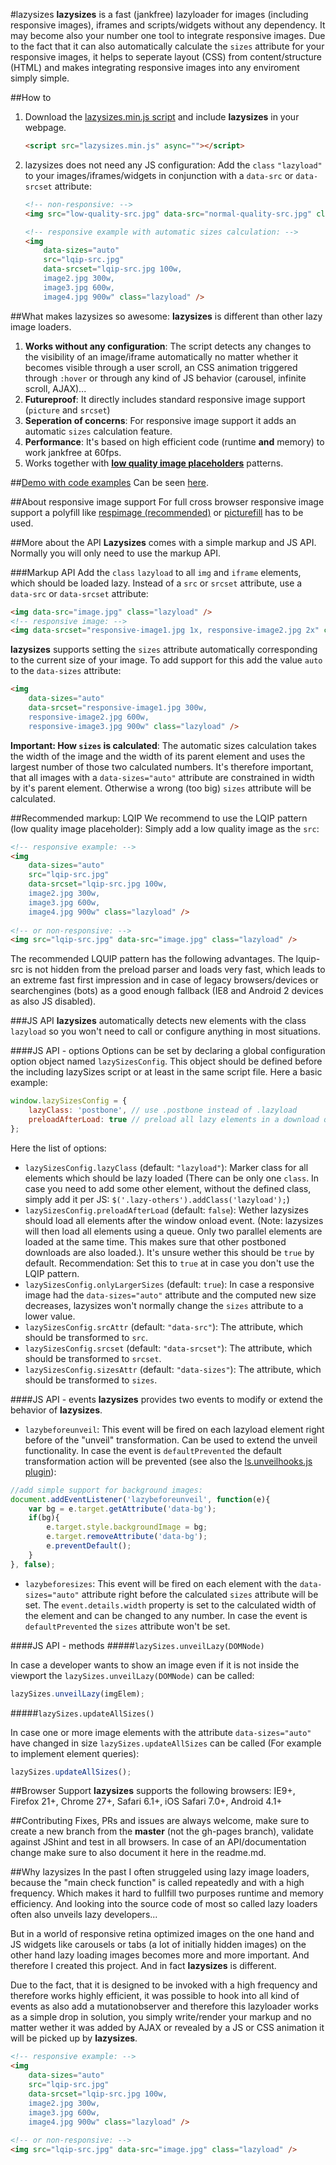 #lazysizes
**lazysizes** is a fast (jankfree) lazyloader for images (including responsive images), iframes and scripts/widgets without any dependency. It may become also your number one tool to integrate responsive images. Due to the fact that it can also automatically calculate the ``sizes`` attribute for your responsive images, it helps to seperate layout (CSS) from content/structure (HTML) and makes integrating responsive images into any enviroment simply simple.

##How to

1. Download the [lazysizes.min.js script](lazysizes.min.js) and include **lazysizes** in your webpage.

    ```html
    <script src="lazysizes.min.js" async=""></script>
    ```

2. lazysizes does not need any JS configuration: Add the ``class`` ``"lazyload"`` to your images/iframes/widgets in conjunction with a ``data-src`` or ``data-srcset`` attribute:

    ```html
    <!-- non-responsive: -->
    <img src="low-quality-src.jpg" data-src="normal-quality-src.jpg" class="lazyload" />
    ```
    ```html
    <!-- responsive example with automatic sizes calculation: -->
    <img
        data-sizes="auto"
        src="lqip-src.jpg"
        data-srcset="lqip-src.jpg 100w,
        image2.jpg 300w,
        image3.jpg 600w,
        image4.jpg 900w" class="lazyload" />

    ```

##What makes lazysizes so awesome:
**lazysizes** is different than other lazy image loaders.

1. **Works without any configuration**: The script detects any changes to the visibility of an image/iframe automatically no matter whether it becomes visible through a user scroll, an CSS animation triggered through ``:hover`` or through any kind of JS behavior (carousel, infinite scroll, AJAX)...
2. **Futureproof**: It directly includes standard responsive image support (``picture`` and ``srcset``)
3. **Seperation of concerns**: For responsive image support it adds an automatic ``sizes`` calculation feature.
4. **Performance**: It's based on high efficient code (runtime **and** memory) to work jankfree at 60fps.
5. Works together with [**low quality image placeholders**](http://www.guypo.com/feo/introducing-lqip-low-quality-image-placeholders/) patterns.

##[Demo with code examples](http://afarkas.github.io/lazysizes/#examples)
Can be seen [here](http://afarkas.github.io/lazysizes/#examples).

##About responsive image support
For full cross browser responsive image support a polyfill like [respimage (recommended)](https://github.com/aFarkas/respimage) or [picturefill](https://github.com/scottjehl/picturefill) has to be used.

##More about the API
**Lazysizes** comes with a simple markup and JS API. Normally you will only need to use the markup API.

###Markup API
Add the ``class`` ``lazyload`` to all ``img`` and ``iframe`` elements, which should be loaded lazy. Instead of a ``src`` or ``srcset`` attribute, use a ``data-src`` or ``data-srcset`` attribute:

```html
<img data-src="image.jpg" class="lazyload" />
<!-- responsive image: -->
<img data-srcset="responsive-image1.jpg 1x, responsive-image2.jpg 2x" class="lazyload" />
```

**lazysizes** supports setting the ``sizes`` attribute automatically corresponding to the current size of your image. To add support for this add the value ``auto`` to the ``data-sizes`` attribute:

```html
<img
	data-sizes="auto"
	data-srcset="responsive-image1.jpg 300w,
    responsive-image2.jpg 600w,
    responsive-image3.jpg 900w" class="lazyload" />
```

**Important: How ``sizes`` is calculated**: The automatic sizes calculation takes the width of the image and the width of its parent element and uses the largest number of those two calculated numbers. It's therefore important, that all images with a ``data-sizes="auto"`` attribute are constrained in width by it's parent element. Otherwise a wrong (too big) ``sizes`` attribute will be calculated.

##Recommended markup: LQIP
We recommend to use the LQIP pattern (low quality image placeholder): Simply add a low quality image as the ``src``:

```html
<!-- responsive example: -->
<img
	data-sizes="auto"
    src="lqip-src.jpg"
	data-srcset="lqip-src.jpg 100w,
    image2.jpg 300w,
    image3.jpg 600w,
    image4.jpg 900w" class="lazyload" />
    
<!-- or non-responsive: -->
<img src="lqip-src.jpg" data-src="image.jpg" class="lazyload" />
```

The recommended LQUIP pattern has the following advantages. The lquip-src is not hidden from the preload parser and loads very fast, which leads to an extreme fast first impression and in case of legacy browsers/devices or searchengines (bots) as a good enough fallback (IE8 and Android 2 devices as also JS disabled).

###JS API 
**lazysizes** automatically detects new elements with the class ``lazyload`` so you won't need to call or configure anything in most situations.

####JS API - options
Options can be set by declaring a global configuration option object named ``lazySizesConfig``. This object should be defined before the including lazySizes script or at least in the same script file. Here a basic example:

```js
window.lazySizesConfig = {
    lazyClass: 'postbone', // use .postbone instead of .lazyload
    preloadAfterLoad: true // preload all lazy elements in a download queue
};
```

Here the list of options:

* ``lazySizesConfig.lazyClass`` (default: ``"lazyload"``): Marker class for all elements which should be lazy loaded (There can be only one ``class``. In case you need to add some other element, without the defined class, simply add it per JS: ``$('.lazy-others').addClass('lazyload');``)
* ``lazySizesConfig.preloadAfterLoad`` (default: ``false``): Wether lazysizes should load all elements after the window onload event. (Note: lazysizes will then load all elements using a queue. Only two parallel elements are loaded at the same time. This makes sure that other postboned downloads are also loaded.). It's unsure wether this should be ``true`` by default. Recommendation: Set this to ``true`` at in case you don't use the LQIP pattern.
* ``lazySizesConfig.onlyLargerSizes`` (default: ``true``): In case a responsive image had the ``data-sizes="auto"`` attribute and the computed new size decreases, lazysizes won't normally change the ``sizes`` attribute to a lower value.
* ``lazySizesConfig.srcAttr`` (default: ``"data-src"``): The attribute, which should be transformed to ``src``.
* ``lazySizesConfig.srcset`` (default: ``"data-srcset"``): The attribute, which should be transformed to ``srcset``.
* ``lazySizesConfig.sizesAttr`` (default: ``"data-sizes"``): The attribute, which should be transformed to ``sizes``.

####JS API - events
**lazysizes** provides two events to modify or extend the behavior of **lazysizes**.

* ``lazybeforeunveil``: This event will be fired on each lazyload element right before of the "unveil" transformation. Can be used to extend the unveil functionality. In case the event is ``defaultPrevented`` the default transformation action will be prevented (see also the [ls.unveilhooks.js plugin](plugins/ls.unveilhooks.js)):
```js
//add simple support for background images:
document.addEventListener('lazybeforeunveil', function(e){
    var bg = e.target.getAttribute('data-bg');
    if(bg){
        e.target.style.backgroundImage = bg;
        e.target.removeAttribute('data-bg');
        e.preventDefault();
    }
}, false);
```
* ``lazybeforesizes``: This event will be fired on each element with the ``data-sizes="auto"`` attribute right before the calculated ``sizes`` attribute will be set. The ``event.details.width`` property is set to the calculated width of the element and can be changed to any number. In case the event is ``defaultPrevented`` the ``sizes`` attribute won't be set.




####JS API - methods
#####``lazySizes.unveilLazy(DOMNode)``

In case a developer wants to show an image even if it is not inside the viewport the ``lazySizes.unveilLazy(DOMNode)`` can be called:

```js
lazySizes.unveilLazy(imgElem);
```

#####``lazySizes.updateAllSizes()``

In case one or more image elements with the attribute ``data-sizes="auto"`` have changed in size ``lazySizes.updateAllSizes`` can be called (For example to implement element queries):

```js
lazySizes.updateAllSizes();
```

##Browser Support
**lazysizes** supports the following browsers: IE9+, Firefox 21+, Chrome 27+, Safari 6.1+, iOS Safari 7.0+, Android 4.1+

##Contributing
Fixes, PRs and issues are always welcome, make sure to create a new branch from the **master** (not the gh-pages branch), validate against JShint and test in all browsers. In case of an API/documentation change make sure to also document it here in the readme.md.

##Why lazysizes
In the past I often struggeled using lazy image loaders, because the "main check function" is called repeatedly and with a high frequency. Which makes it hard to fullfill two purposes runtime and memory efficiency. And looking into the source code of most so called lazy loaders often also unveils lazy developers...

But in a world of responsive retina optimized images on the one hand and JS widgets like carousels or tabs (a lot of initially hidden images) on the other hand lazy loading images becomes more and more important. And therefore I created this project. And in fact **lazysizes** is different.

Due to the fact, that it is designed to be invoked with a high frequency and therefore works highly efficient, it was possible to hook into all kind of events as also add a mutationobserver and therefore this lazyloader works as a simple drop in solution, you simply write/render your markup and no matter wether it was added by AJAX or revealed by a JS or CSS animation it will be picked up by **lazysizes**.

```html
<!-- responsive example: -->
<img
	data-sizes="auto"
    src="lqip-src.jpg"
	data-srcset="lqip-src.jpg 100w,
    image2.jpg 300w,
    image3.jpg 600w,
    image4.jpg 900w" class="lazyload" />
    
<!-- or non-responsive: -->
<img src="lqip-src.jpg" data-src="image.jpg" class="lazyload" />
```
